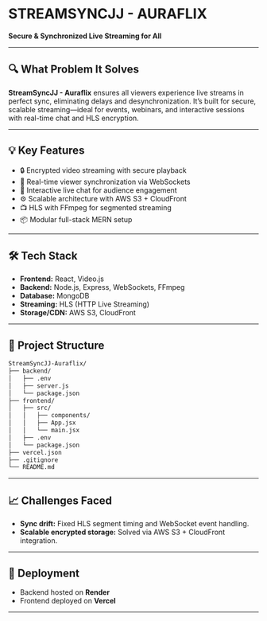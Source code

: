 # STREAMSYNCJJ - AURAFLIX  
**Secure & Synchronized Live Streaming for All**

---

## 🔍 What Problem It Solves  
**StreamSyncJJ - Auraflix** ensures all viewers experience live streams in perfect sync, eliminating delays and desynchronization. It’s built for secure, scalable streaming—ideal for events, webinars, and interactive sessions with real-time chat and HLS encryption.

---

## 💡 Key Features  
- 🔒 Encrypted video streaming with secure playback  
- 🔄 Real-time viewer synchronization via WebSockets  
- 💬 Interactive live chat for audience engagement  
- ⚙️ Scalable architecture with AWS S3 + CloudFront  
- 📺 HLS with FFmpeg for segmented streaming  
- 📦 Modular full-stack MERN setup  

---

## 🛠️ Tech Stack  
- **Frontend:** React, Video.js  
- **Backend:** Node.js, Express, WebSockets, FFmpeg  
- **Database:** MongoDB  
- **Streaming:** HLS (HTTP Live Streaming)  
- **Storage/CDN:** AWS S3, CloudFront  

---

## 📁 Project Structure

```bash
StreamSyncJJ-Auraflix/
├── backend/
│   ├── .env
│   ├── server.js
│   └── package.json
├── frontend/
│   ├── src/
│   │   ├── components/
│   │   ├── App.jsx
│   │   └── main.jsx
│   ├── .env
│   └── package.json
├── vercel.json
├── .gitignore
└── README.md
```

---

## 📈 Challenges Faced  
- **Sync drift:** Fixed HLS segment timing and WebSocket event handling.  
- **Scalable encrypted storage:** Solved via AWS S3 + CloudFront integration.

---

## 🔗 Deployment  
- Backend hosted on **Render**  
- Frontend deployed on **Vercel**

---
